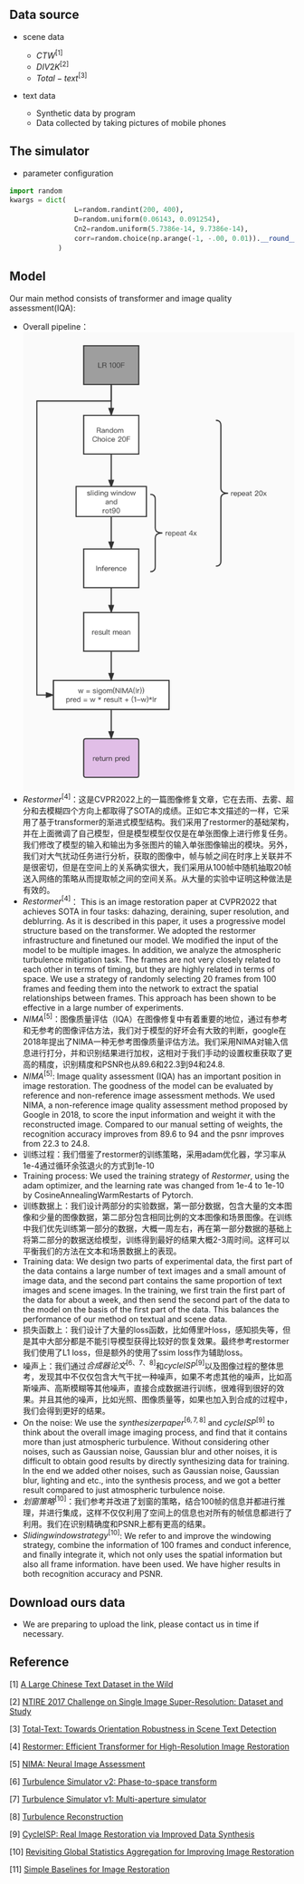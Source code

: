 ## Data source
- scene data
    + $CTW^{[1]}$
    + $DIV2K^{[2]}$
    + $Total-text^{[3]}$

- text data
    + Synthetic data by program
    + Data collected by taking pictures of mobile phones


## The simulator  
- parameter configuration
```python
import random
kwargs = dict(
                L=random.randint(200, 400),
                D=random.uniform(0.06143, 0.091254),
                Cn2=random.uniform(5.7386e-14, 9.7386e-14),
                corr=random.choice(np.arange(-1, -.00, 0.01)).__round__(3),
            )   
```

## Model
Our main method consists of transformer and image quality assessment(IQA):
+ Overall pipeline：
![](model_v2.jpeg)
+ $Restormer^{[4]}$：这是CVPR2022上的一篇图像修复文章，它在去雨、去雾、超分和去模糊四个方向上都取得了SOTA的成绩。正如它本文描述的一样，它采用了基于transformer的渐进式模型结构。我们采用了restormer的基础架构，并在上面微调了自己模型，但是模型模型仅仅是在单张图像上进行修复任务。我们修改了模型的输入和输出为多张图片的输入单张图像输出的模块。另外，我们对大气扰动任务进行分析，获取的图像中，帧与帧之间在时序上关联并不是很密切，但是在空间上的关系确实很大，我们采用从100帧中随机抽取20帧送入网络的策略从而提取帧之间的空间关系。从大量的实验中证明这种做法是有效的。
+ $Restormer^{[4]}$： This is an image restoration paper at CVPR2022 that achieves SOTA in four tasks:  dahazing, deraining, super resolution, and deblurring. As it is described in this paper, it uses a progressive model structure based on the transformer.  We adopted the restormer infrastructure and finetuned our model. We modified the input of the model to be multiple images. In addition, we analyze the atmospheric turbulence mitigation task. The frames are not very closely related to each other in terms of timing, but they are highly related in terms of space. We use a strategy of randomly selecting 20 frames from 100 frames and feeding them into the network to extract the spatial relationships between frames. This approach has been shown to be effective in a large number of experiments.
+ $NIMA^{[5]}$：图像质量评估（IQA）在图像修复中有着重要的地位，通过有参考和无参考的图像评估方法，我们对于模型的好坏会有大致的判断，google在2018年提出了NIMA一种无参考图像质量评估方法。我们采用NIMA对输入信息进行打分，并和识别结果进行加权，这相对于我们手动的设置权重获取了更高的精度，识别精度和PSNR也从89.6和22.3到94和24.8.
+ $NIMA^{[5]}$:  Image quality assessment (IQA) has an important position in image restoration. The goodness of the model can be evaluated by reference and non-reference image assessment methods. We used NIMA, a non-reference image quality assessment method proposed by Google in 2018, to score the input information and weight it with the reconstructed image. Compared to our manual setting of weights, the recognition accuracy improves from 89.6 to 94 and the psnr improves from 22.3 to 24.8.
+ 训练过程：我们借鉴了restormer的训练策略，采用adam优化器，学习率从1e-4通过循环余弦退火的方式到1e-10
+ Training process: We used the training strategy of *Restormer*, using the adam optimizer, and the learning rate was changed from 1e-4 to 1e-10 by CosineAnnealingWarmRestarts of Pytorch.
+ 训练数据上：我们设计两部分的实验数据，第一部分数据，包含大量的文本图像和少量的图像数据，第二部分包含相同比例的文本图像和场景图像。在训练中我们优先训练第一部分的数据，大概一周左右，再在第一部分数据的基础上将第二部分的数据送给模型，训练得到最好的结果大概2-3周时间。这样可以平衡我们的方法在文本和场景数据上的表现。
+ Training data: We design two parts of experimental data, the first part of the data contains a large number of text images and a small amount of image data, and the second part contains the same proportion of text images and scene images. In the training, we first train the first part of the data for about a week, and then send the second part of the data to the model on the basis of the first part of the data. This balances the performance of our method on textual and scene data.
+ 损失函数上：我们设计了大量的loss函数，比如傅里叶loss，感知损失等，但是其中大部分都是不能引导模型获得比较好的恢复效果。最终参考restormer我们使用了L1 loss，但是额外的使用了ssim loss作为辅助loss。
+ 噪声上：我们通过$合成器论文^{[6、7、8]}$和$cycleISP^{[9]}$以及图像过程的整体思考，发现其中不仅仅包含大气干扰一种噪声，如果不考虑其他的噪声，比如高斯噪声、高斯模糊等其他噪声，直接合成数据进行训练，很难得到很好的效果。并且其他的噪声，比如光照、图像质量等，如果也加入到合成的过程中，我们会得到更好的结果。
+ On the noise: We use the $synthesizer paper^{[6, 7, 8]}$ and $cycleISP^{[9]}$ to think about the overall image imaging process, and find that it contains more than just atmospheric turbulence. Without considering other noises, such as Gaussian noise, Gaussian blur and other noises, it is difficult to obtain good results by directly synthesizing data for training. In the end we added other noises, such as Gaussian noise, Gaussian blur, lighting and etc., into the synthesis process, and we got a better result compared to just atmospheric turbulence noise.
+ $划窗策略^{[10]}$：我们参考并改进了划窗的策略，结合100帧的信息并都进行推理，并进行集成，这样不仅仅利用了空间上的信息也对所有的帧信息都进行了利用。我们在识别精确度和PSNR上都有更高的结果。
+ $Sliding window strategy^{[10]}$: We refer to and improve the windowing strategy, combine the information of 100 frames and conduct inference, and finally integrate it, which not only uses the spatial information but also all frame information. have been used. We have higher results in both recognition accuracy and PSNR.

## Download ours data
- We are preparing to upload the link, please contact us in time if necessary.

## Reference
[1] [A Large Chinese Text Dataset in the Wild](https://ctwdataset.github.io/)

[2] [NTIRE 2017 Challenge on Single Image Super-Resolution: Dataset and Study](https://data.vision.ee.ethz.ch/cvl/DIV2K/)

[3] [Total-Text: Towards Orientation Robustness in Scene Text Detection](https://github.com/cs-chan/Total-Text-Dataset)

[4] [Restormer: Efficient Transformer for High-Resolution Image Restoration](https://arxiv.org/abs/2111.09881)

[5] [NIMA: Neural Image Assessment](https://arxiv.org/abs/1709.05424)

[6] [Turbulence Simulator v2: Phase-to-space transform](https://engineering.purdue.edu/ChanGroup/project_turbulence.html)

[7] [Turbulence Simulator v1: Multi-aperture simulator](https://engineering.purdue.edu/ChanGroup/project_turbulence.html)

[8] [Turbulence Reconstruction](https://engineering.purdue.edu/ChanGroup/project_turbulence.html)

[9] [CycleISP: Real Image Restoration via Improved Data Synthesis](https://arxiv.org/abs/2003.07761)

[10] [Revisiting Global Statistics Aggregation for Improving Image Restoration](https://arxiv.org/pdf/2112.04491.pdf)

[11] [Simple Baselines for Image Restoration](https://arxiv.org/abs/2204.04676)